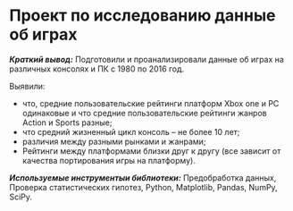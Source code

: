 # Проект по исследованию данные об играх

***Краткий вывод:*** Подготовили и проанализировали данные об играх на различных консолях и ПК с 1980 по 2016 год.

Выявили:
- что, средние пользовательские рейтинги платформ Xbox one и PC одинаковые и что средние пользовательские рейтинги жанров Action и Sports разные; 
- что средний жизненный цикл консоль – не более 10 лет;
- различия между разными рынками и жанрами;
- Рейтинги между платформами близки друг к другу (все зависит от качества портирования игры на платформу).

***Используемые инструментыи библиотеки:*** Предобработка данных, Проверка статистических гипотез, Python, Matplotlib, Pandas, NumPy, SciPy. 

 

